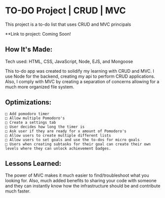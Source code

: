 # TO-DO Project | CRUD | MVC
This project is a to-do list that uses CRUD and MVC principals

**Link to project: Coming Soon!


## How It's Made:

Tech used: HTML, CSS, JavaScript, Node, EJS, and Mongoose

This to-do app was created to solidify my learning with CRUD and MVC. I use Node for the backend, creating my api to perform CRUD applications. Also, I comply with MVC by creating a separation of concerns allowing for a much more organized file system.

## Optimizations:
	□ Add pomodoro timer
	□ Allow multiple Pomodoro's
	□ Create a settings tab
	□ User decides how long the timer is
	□ Ask user if they are ready for x amount of Pomodoro's
	□ Allow users to create multiple different lists
	□ Allow users to set goals and use the to-dos for micro goals
	□ Users when creating subtasks for their goal can create their own levels where they can unlock achievement badges.



## Lessons Learned:
The power of MVC makes it much easier to find/troubleshoot what you looking for. Also, much added benefits to sharing your code with someone and they can instantly know how the infrastructure should be and contribute much faster.
